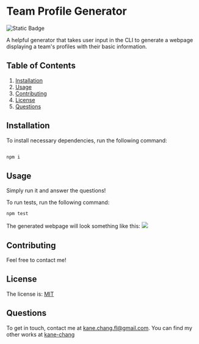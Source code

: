 # Team Profile Generator

  ![Static Badge](https://img.shields.io/badge/license-MIT-blue)
  
  A helpful generator that takes user input in the CLI to generate a webpage displaying a team's profiles with their basic information.
  
  ## Table of Contents
  1. [Installation](#installation)
  2. [Usage](#usage)
  3. [Contributing](#contributing)
  4. [License](#license)
  5. [Questions](#questions)
  
  ## Installation
  
  To install necessary dependencies, run the following command:
  
  ```bash

  npm i

  ```
  
  ## Usage
  
  Simply run it and answer the questions!
  
  To run tests, run the following command:
  
  ```bash
  npm test
  ```

  The generated webpage will look something like this:
  ![](https://i.gyazo.com/2f61c82ae5346d274ba4c9475bd5007e.png)
  
  ## Contributing
  
  Feel free to contact me!
  
  ## License
  
  The license is: [MIT](https://choosealicense.com/licenses/mit/)
  
  ## Questions
  
  To get in touch, contact me at [kane.chang.fl@gmail.com](kane.chang.fl@gmail.com). You can find my other works at [kane-chang](https://github.com/kane-chang)

